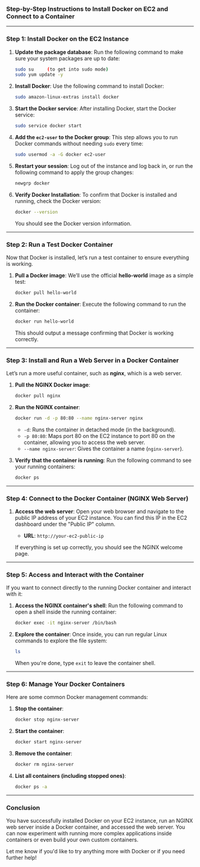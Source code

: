 ### Step-by-Step Instructions to Install Docker on EC2 and Connect to a Container

---

### Step 1: Install Docker on the EC2 Instance

1. **Update the package database**:
   Run the following command to make sure your system packages are up to date:
   ```bash
   sudo su     (to get into sudo mode)
   sudo yum update -y
   ```

2. **Install Docker**:
   Use the following command to install Docker:
   ```bash
   sudo amazon-linux-extras install docker
   ```

3. **Start the Docker service**:
   After installing Docker, start the Docker service:
   ```bash
   sudo service docker start
   ```

4. **Add the `ec2-user` to the Docker group**:
   This step allows you to run Docker commands without needing `sudo` every time:
   ```bash
   sudo usermod -a -G docker ec2-user
   ```

5. **Restart your session**:
   Log out of the instance and log back in, or run the following command to apply the group changes:
   ```bash
   newgrp docker
   ```

6. **Verify Docker Installation**:
   To confirm that Docker is installed and running, check the Docker version:
   ```bash
   docker --version
   ```
   You should see the Docker version information.

---

### Step 2: Run a Test Docker Container

Now that Docker is installed, let’s run a test container to ensure everything is working.

1. **Pull a Docker image**:
   We’ll use the official **hello-world** image as a simple test:
   ```bash
   docker pull hello-world
   ```

2. **Run the Docker container**:
   Execute the following command to run the container:
   ```bash
   docker run hello-world
   ```

   This should output a message confirming that Docker is working correctly.

---

### Step 3: Install and Run a Web Server in a Docker Container

Let’s run a more useful container, such as **nginx**, which is a web server.

1. **Pull the NGINX Docker image**:
   ```bash
   docker pull nginx
   ```

2. **Run the NGINX container**:
   ```bash
   docker run -d -p 80:80 --name nginx-server nginx
   ```
   - `-d`: Runs the container in detached mode (in the background).
   - `-p 80:80`: Maps port 80 on the EC2 instance to port 80 on the container, allowing you to access the web server.
   - `--name nginx-server`: Gives the container a name (`nginx-server`).

3. **Verify that the container is running**:
   Run the following command to see your running containers:
   ```bash
   docker ps
   ```

---

### Step 4: Connect to the Docker Container (NGINX Web Server)

1. **Access the web server**:
   Open your web browser and navigate to the public IP address of your EC2 instance. You can find this IP in the EC2 dashboard under the "Public IP" column.
   - **URL**: `http://your-ec2-public-ip`
   
   If everything is set up correctly, you should see the NGINX welcome page.

---

### Step 5: Access and Interact with the Container

If you want to connect directly to the running Docker container and interact with it:

1. **Access the NGINX container's shell**:
   Run the following command to open a shell inside the running container:
   ```bash
   docker exec -it nginx-server /bin/bash
   ```

2. **Explore the container**:
   Once inside, you can run regular Linux commands to explore the file system:
   ```bash
   ls
   ```
   When you're done, type `exit` to leave the container shell.

---

### Step 6: Manage Your Docker Containers

Here are some common Docker management commands:

1. **Stop the container**:
   ```bash
   docker stop nginx-server
   ```

2. **Start the container**:
   ```bash
   docker start nginx-server
   ```

3. **Remove the container**:
   ```bash
   docker rm nginx-server
   ```

4. **List all containers (including stopped ones)**:
   ```bash
   docker ps -a
   ```

---

### Conclusion
You have successfully installed Docker on your EC2 instance, run an NGINX web server inside a Docker container, and accessed the web server. You can now experiment with running more complex applications inside containers or even build your own custom containers.

Let me know if you'd like to try anything more with Docker or if you need further help!
